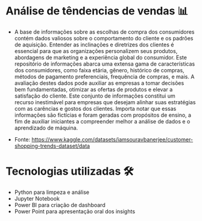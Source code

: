 # Análise de têndencias de vendas  📊

- A base de informações sobre as escolhas de compra dos consumidores contém dados valiosos sobre o comportamento do cliente e os padrões de aquisição. Entender as inclinações e diretrizes dos clientes é essencial para que as organizações personalizem seus produtos, abordagens de marketing e a experiência global do consumidor. Este repositório de informações abarca uma extensa gama de características dos consumidores, como faixa etária, gênero, histórico de compras, métodos de pagamento preferenciais, frequência de compras, e mais. A avaliação destes dados pode auxiliar as empresas a tomar decisões bem fundamentadas, otimizar as ofertas de produtos e elevar a satisfação do cliente. Este conjunto de informações constitui um recurso inestimável para empresas que desejam alinhar suas estratégias com as carências e gostos dos clientes. Importa notar que essas informações são fictícias e foram geradas com propósitos de ensino, a fim de auxiliar iniciantes a compreender melhor a análise de dados e o aprendizado de máquina.

- Fonte: https://www.kaggle.com/datasets/iamsouravbanerjee/customer-shopping-trends-dataset/data

# Tecnologias utilizadas 🛠

- Python para limpeza e análise
- Jupyter Notebook
- Power BI para criação de dashboard
- Power Point para apresentação oral dos insights


 

 
 
